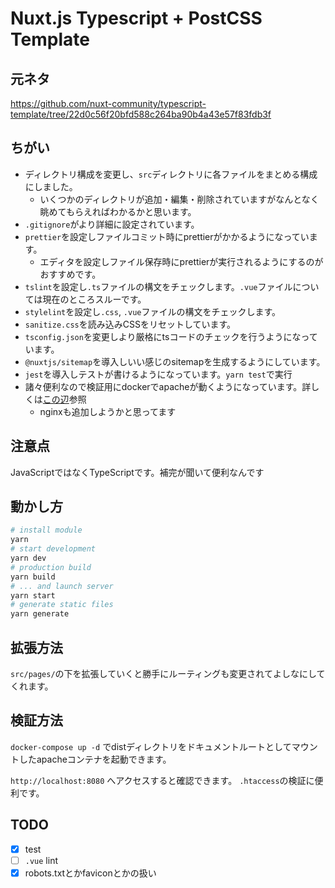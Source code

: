 # Nuxt.js Typescript + PostCSS Template

## 元ネタ

https://github.com/nuxt-community/typescript-template/tree/22d0c56f20bfd588c264ba90b4a43e57f83fdb3f

## ちがい

* ディレクトリ構成を変更し、`src`ディレクトリに各ファイルをまとめる構成にしました。
    * いくつかのディレクトリが追加・編集・削除されていますがなんとなく眺めてもらえればわかるかと思います。
* `.gitignore`がより詳細に設定されています。
* `prettier`を設定しファイルコミット時にprettierがかかるようになっています。
    * エディタを設定しファイル保存時にprettierが実行されるようにするのがおすすめです。
* `tslint`を設定し`.ts`ファイルの構文をチェックします。`.vue`ファイルについては現在のところスルーです。
* `stylelint`を設定し`.css`, `.vue`ファイルの構文をチェックします。
* `sanitize.css`を読み込みCSSをリセットしています。
* `tsconfig.json`を変更しより厳格にtsコードのチェックを行うようになっています。
* `@nuxtjs/sitemap`を導入しいい感じのsitemapを生成するようにしています。
* `jest`を導入しテストが書けるようになっています。`yarn test`で実行
* 諸々便利なので検証用にdockerでapacheが動くようになっています。詳しくは[この辺](#検証方法)参照
    * nginxも追加しようかと思ってます

## 注意点

JavaScriptではなくTypeScriptです。補完が聞いて便利なんです

## 動かし方

```bash
# install module
yarn
# start development
yarn dev
# production build
yarn build
# ... and launch server
yarn start
# generate static files
yarn generate
```

## 拡張方法

`src/pages/`の下を拡張していくと勝手にルーティングも変更されてよしなにしてくれます。

## 検証方法

`docker-compose up -d` でdistディレクトリをドキュメントルートとしてマウントしたapacheコンテナを起動できます。

`http://localhost:8080` へアクセスすると確認できます。 `.htaccess`の検証に便利です。


## TODO

* [x] test
* [ ] `.vue` lint
* [x] robots.txtとかfaviconとかの扱い
